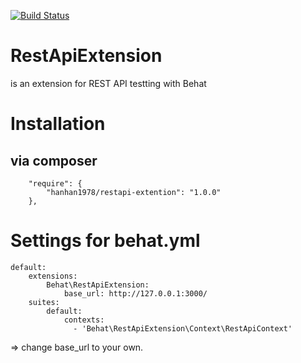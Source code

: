 [![Build Status](https://travis-ci.org/hanhan1978/RestApiExtention.svg)](https://travis-ci.org/hanhan1978/RestApiExtention)

RestApiExtension
=========
is an extension for REST API testting with Behat
  

# Installation 

## via composer

```
    "require": {
        "hanhan1978/restapi-extention": "1.0.0"
    },
```

# Settings for behat.yml

```
default:
    extensions:
        Behat\RestApiExtension: 
            base_url: http://127.0.0.1:3000/
    suites:
        default:
            contexts:
              - 'Behat\RestApiExtension\Context\RestApiContext'
```
=> change base_url to your own.
